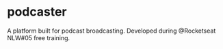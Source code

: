 # podcaster
A platform built for podcast broadcasting. Developed during @Rocketseat NLW#05 free training.
